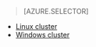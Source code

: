 > [AZURE.SELECTOR]
- [Linux cluster](../articles/hdinsight/hdinsight-hadoop-run-samples-linux.md)
- [Windows cluster](../articles/hdinsight/hdinsight-run-samples.md)


